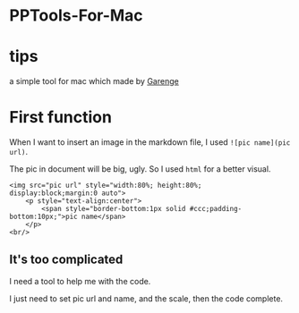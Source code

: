 # PPTools-For-Mac

# tips
a simple tool for mac which made by [Garenge](https://github.com/LiuZhangpeng)

# First function
When I want to insert an image in the markdown file, I used `![pic name](pic url)`.

The pic in document will be big, ugly. So I used `html` for a better visual.

```
<img src="pic url" style="width:80%; height:80%; display:block;margin:0 auto">
	<p style="text-align:center">
		<span style="border-bottom:1px solid #ccc;padding-bottom:10px;">pic name</span>
	</p>
<br/>
```

## It's too complicated

I need a tool to help me with the code.

I just need to set pic url and name, and the scale, then the code complete.



